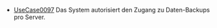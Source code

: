   * [UseCase0097](https://github.com/DomainDrivenArchitecture/ddaRequirement/blob/master/en/requirements/UseCase0097.md) Das System autorisiert den Zugang zu Daten-Backups pro Server.